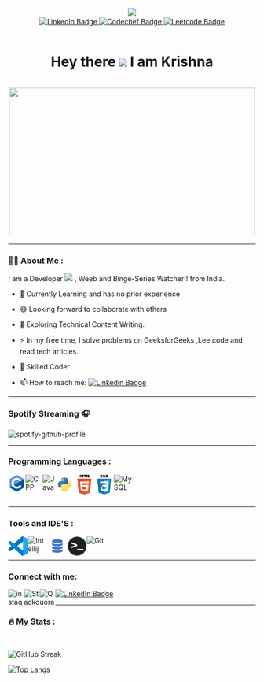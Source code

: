 <div id="header" align="center">
  <img src="https://media.giphy.com/media/M9gbBd9nbDrOTu1Mqx/giphy.gif" width="100"/>
  <div id="badges">
    <a href="https://www.linkedin.com/in/krishna-t-64bb3a204">
      <img src="https://img.shields.io/badge/LinkedIn-blue?style=for-the-badge&logo=linkedin&logoColor=white" alt="LinkedIn Badge"/>
    </a>
    <a href="https://www.codechef.com/users/krishna5503">
      <img src="https://img.shields.io/badge/CodeChef-%23964B00.svg?style=for-the-badge&logo=CodeChef&logoColor=white" alt="Codechef Badge"/>
    </a>
       <a href="https://leetcode.com/Krishna_cs20/">
      <img src="https://img.shields.io/badge/LeetCode-000000?style=for-the-badge&logo=LeetCode&logoColor=#d16c06" alt="Leetcode Badge"/>
    </a>
  </div>
  <img src="https://komarev.com/ghpvc/?username=Krishnacoder528&style=flat-square&color=blue" alt=""/>
  <h1>
    Hey there
    <img src="https://media.giphy.com/media/hvRJCLFzcasrR4ia7z/giphy.gif" width="30px"/>
    I am Krishna
  </h1>
  </div>
  <br>
  <div align="center">
  <img src="https://media.giphy.com/media/dWesBcTLavkZuG35MI/giphy.gif" width="500" height="300"/>
  </div>
  
---
  ### 👨‍💻 About Me :
I am a  Developer <img src="https://media.giphy.com/media/WUlplcMpOCEmTGBtBW/giphy.gif" width="30"> , Weeb and Binge-Series Watcher!! from India.
- :telescope: Currently Learning and has no prior experience

- 😄 Looking forward to collaborate with others

- :seedling: Exploring Technical Content Writing.

- :zap: In my free time, I solve problems on GeeksforGeeks ,Leetcode and read tech articles.

- 🥇 Skilled  Coder

- :mailbox: How to reach me: [![Linkedin Badge](https://img.shields.io/badge/-krishna-blue?style=flat&logo=Linkedin&logoColor=white)](https://www.linkedin.com/in/krishna-t-64bb3a204)


---

### Spotify Streaming 🎧
![spotify-github-profile](https://spotify-github-profile.vercel.app/api/view?uid=31i6kun2dwsyhtfrs3dtexobf5vy&cover_image=true&theme=novatorem)
<br>

---

### Programming Languages :
<div> 
<img align="left" alt="C" width="35px" src="https://github.com/devicons/devicon/blob/master/icons/c/c-original.svg" />
<img align="left" alt="CPP" width="35px" src="https://github.com/PremApk/PremApk/blob/main/imgs/c.svg" />
<img align="left" alt="Java" width="25px" src="https://github.com/PremApk/PremApk/blob/main/imgs/jee.svg" />
<img align="left" alt="Python" width="40px" src="https://raw.githubusercontent.com/github/explore/80688e429a7d4ef2fca1e82350fe8e3517d3494d/topics/python/python.png" />
<img align="left" alt="HTML" width="40px" src="https://raw.githubusercontent.com/github/explore/80688e429a7d4ef2fca1e82350fe8e3517d3494d/topics/html/html.png" />
<img align="left" alt="CSS3" width="40px" src="https://raw.githubusercontent.com/github/explore/80688e429a7d4ef2fca1e82350fe8e3517d3494d/topics/css/css.png" />
<img align="left" alt="MySQL" width="40px" src="https://github.com/PremApk/PremApk/blob/main/imgs/mysql-6.svg" />
<br>
</div>
<br>
<br>

---

### Tools and IDE'S :

<div>

 <img align="left" alt="Visual Studio Code" width="40px" src="https://raw.githubusercontent.com/github/explore/80688e429a7d4ef2fca1e82350fe8e3517d3494d/topics/visual-studio-code/visual-studio-code.png" />
  <img align="left" alt="Intellij" width="40px" src="https://github.com/PremApk/PremApk/blob/main/imgs/intellij-idea.svg" />
  <img align="left" alt="SQL" width="40px" src="https://raw.githubusercontent.com/github/explore/80688e429a7d4ef2fca1e82350fe8e3517d3494d/topics/sql/sql.png" />
  <img align="left" alt="Terminal" width="40px" src="https://raw.githubusercontent.com/github/explore/80688e429a7d4ef2fca1e82350fe8e3517d3494d/topics/terminal/terminal.png" />
  <img align="left" alt="Git" width="40px" src="https://github.com/PremApk/PremApk/blob/main/imgs/git.svg" /> 
  
  </div>
  <br>
  <br>
  
---

### Connect with me:

<div>

 <a href="https://www.linkedin.com/in/krishna-t-64bb3a204">
      <img height="32" width="32" src="https://github.com/PremApk/PremApk/blob/main/imgs/linkedin.svg" alt="LinkedIn Badge"/>
  </a>

  <a href="https://www.instagram.com/krishna_553_/">
      <img align="left" height="32" width="32" src="https://github.com/PremApk/PremApk/blob/main/imgs/instagram.svg" alt="instagram Badge"/>
  </a>
  
   <a href="https://stackoverflow.com/users/20852371/krishna-t">
      <img align="left" height="32" width="32" src="https://upload.wikimedia.org/wikipedia/commons/e/ef/Stack_Overflow_icon.svg" alt="Stackoverflow Badge"/>
  </a>
  
   <a href="https://www.quora.com/profile/KRISHNA-T-203">
      <img align="left" height="32" width="32" src="https://github.com/PremApk/PremApk/blob/main/imgs/quora.svg" alt="Quora Badge"/>
  </a>
  
</div>

---
  
### :fire: My Stats :

<br>

![GitHub Streak](https://github-readme-stats.vercel.app/api?username=Krishnacoder528&show_icons=true&hide_border=true&theme=tokyonight)



[![Top Langs](https://github-readme-stats.vercel.app/api/top-langs/?username=Krishnacoder528&layout=compact&theme=vision-friendly-dark)](https://github.com/anuraghazra/github-readme-stats)




 
 
 
